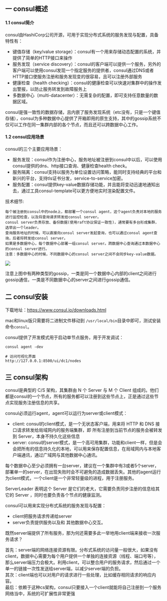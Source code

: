 ## 一 consul概述

#### 1.1 consul简介

consul由HashiCorp公司开源，可用于实现分布式系统的服务发现与配置，具备特性有：
- 键值存储（key/value storage）：consul有一个用来存储动态配置的系统，并提供了简单的HTTP接口来操作
- 服务发现（service discovery）：consul的客户端可以提供一个服务，另外的客户端可以使用consul发现一个指定服务的提供者，consul通过DNS或者HTTP接口使服务注册和服务发现变的很容易，且可以注册外部服务
- 健康检查（health checking）：consul的健康检查可以快速对集群中的操作发出警报，以防止服务转发到故障服务上
- 多数据中心（multi-datacenter）：无需复杂的配置，即可支持任意数量的数据区域。 

consul是强一致性的数据存储，且内嵌了服务发现系统（etc没有，只是一个键值存储），consul为多种数据中心提供了开箱即用的原生支持，其中的gossip系统不仅可以工作在同一集群内部的各个节点，而且还可以跨数据中心工作。

#### 1.2 consul应用场景

consul的三个主要应用场景：
- 服务发现：consul作为注册中心，服务地址被注册到consul中以后，可以使用consul提供的dns、http接口查询、健康检查health check。
- 服务隔离：consul支持以服务为单位设置访问策略，能同时支持经典的平台和新兴的平台，支持tls证书分发，service-to-service加密。   
- 服务配置：consul提供key-value数据存储功能，并且能将变动迅速地通知出去，通过工具consul-template可以更方便地实时渲染配置文件。 

技术细节: 
```
每个被注册到consul中的node上，都部署一个consul agent，这个agent负责对本地的服务进行监控检查，以及将查询请求转发给consul server。
consul server负责存放、备份数据(使用raft协议保证一致性)，通常要有多台形成集群，选举出一个leader。
查询服务地址的时候，可以直接向consul server发起查询，也可以通过consul agent查询，后者将转发给consul server。
如果是多数据中心，每个数据中心部署一组consul server。跨数据中心查询通过本数据中心的consul server进行。
注意：多数据中心的时候，不同数据中心的consul server之间不会同步key-value数据。
```

![](../images/Golang/micro-03.png)  

注意上图中有两种类型的gossip，一类是同一个数据中心内部的client之间进行gossip通信，一类是不同数据中心的server之间进行gossip通信。  

## 二 consul安装

下载地址：https://www.consul.io/downloads.html

mac和linux版只需要将二进制文件移动到 `/usr/local/bin`目录中即可，测试安装命令`consul`。

consul提供了开发模式用于启动单节点服务，用于开发调试：
```
consul agent -dev

# 访问可视化界面
http://127.0.0.1:8500/ui/dc1/nodes
```

## 三 consul架构

consul是典型的 C/S 架构，其集群由 N 个 Server 与 M 个 Client 组成的。他们都是consul的一个节点，所有的服务都可以注册到这些节点上，正是通过这些节点实现服务注册信息的共享。 

consul必须运行agent，agent可以运行为server或client模式：
- client: consul的client模式，是一个无状态客户端，用来将 HTTP 和 DNS 接口请求转发给局域网内的服务端集群，即 所有注册到当前节点的服务会被转发到 Server，本身不持久化这些信息
- server: consul的server模式，是一个高可用集群，功能和client一样，但是会会把所有的信息持久化的本地，可以用来保存配置信息，在局域网内与本地客户端通讯，通过广域网与其他数据中心通讯。

每个数据中心至少必须拥有一台server，建议在一个集群中有3或者5个server，部署单一的server，在出现失败时会不可避免的造成数据丢失。其他的agent运行为client模式，一个client是一个非常轻量级的进程，用于注册服务。  

ServerLeader 表明这个 Server 是它们的老大，它需要负责同步注册的信息给其它的 Server ，同时也要负责各个节点的健康监测。  

consul可以用来实现分布式系统的服务发现与配置：
- client把服务请求传递给server
- server负责提供服务以及和 其他数据中心交互。

既然server端提供了所有服务，那为何还需要多此一举地用client端来接收一次服务请求？  

首先：server端的网络连接资源有限。分布式系统的访问量一般很大，如果没有client，数据中心需要为每个用户提供一个单独的连接资源（线程、端口号等），那么server端压力会极大。利用client，可以整合用户的服务请求，然后通过一个单一的链接一次性发送给server端，以减少server端的负担。  
其次：client端也可以对用户的请求进行一些处理，比如缓存相同请求的响应内容。  
最后：依赖于这种cs架构，consul只要接入一个client就能将自己注册到一个服务网络当中，系统的可扩展性非常更强

